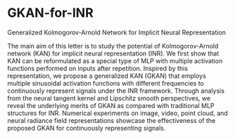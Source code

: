 # GKAN-for-INR
Generalized Kolmogorov-Arnold Network for Implicit Neural Representation

The main aim of this letter is to study the potential of Kolmogorov-Arnold network (KAN) for implicit neural representation (INR). We first show that KAN can be reformulated as a special type of MLP with multiple activation functions performed on inputs after repetition. Inspired by this representation, we propose a generalized KAN (GKAN) that employs multiple sinusoidal activation functions with different frequencies to continuously represent signals under the INR framework. Through analysis from the neural tangent kernel and Lipschitz smooth perspectives, we reveal the underlying merits of GKAN as compared with traditional MLP structures for INR. Numerical experiments on image, video, point cloud, and neural radiance field representations showcase the effectiveness of the proposed GKAN for continuously representing signals. 
